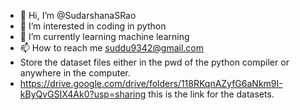 - 👋 Hi, I’m @SudarshanaSRao
- 👀 I’m interested in coding in python
- 🌱 I’m currently learning machine learning
- 📫 How to reach me suddu9342@gmail.com
- Store the dataset files either in the pwd of the python compiler or anywhere in the computer.
- https://drive.google.com/drive/folders/118RKqnAZyfG6aNkm9I-kByQvGSIX4Ak0?usp=sharing this is the link for the datasets.

<!---
SudarshanaSRao/SudarshanaSRao is a ✨ special ✨ repository because its `README.md` (this file) appears on your GitHub profile.
You can click the Preview link to take a look at your changes.
--->
